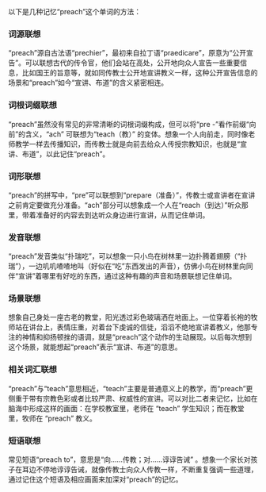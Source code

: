 以下是几种记忆“preach”这个单词的方法：

### 词源联想
“preach”源自古法语“prechier”，最初来自拉丁语“praedicare”，原意为“公开宣告”。可以联想古代的传令官，他们会站在高处，公开地向众人宣告一些重要信息，比如国王的旨意等，就如同传教士公开地宣讲教义一样，这种公开宣告信息的场景和“preach”如今“宣讲、布道”的含义紧密相连。

### 词根词缀联想
“preach”虽然没有常见的非常清晰的词根词缀构成，但可以将“pre -”看作前缀“向前”的含义，“ach” 可联想为“teach（教）” 的变体。想象一个人向前走，同时像老师教学一样去传播知识，而传教士就是向前去给众人传授宗教知识，也就是“宣讲、布道”，以此记住“preach”。

### 词形联想
“preach”的拼写中，“pre”可以联想到“prepare（准备）”，传教士或宣讲者在宣讲之前肯定要做充分准备。“ach”部分可以想象成一个人在“reach（到达）”听众那里，带着准备好的内容去到达听众身边进行宣讲，从而记住单词。

### 发音联想
“preach”发音类似“扑瑞吃”，可以想象一只小鸟在树林里一边扑腾着翅膀（“扑瑞”），一边叽叽喳喳地叫（好似在“吃”东西发出的声音），仿佛小鸟在树林里向同伴“宣讲”着哪里有好吃的东西，通过这种有趣的声音和场景联想记住单词。

### 场景联想
想象自己身处一座古老的教堂，阳光透过彩色玻璃洒在地面上。一位穿着长袍的牧师站在讲台上，表情庄重，对着台下虔诚的信徒，滔滔不绝地宣讲着教义，他那专注的神情和抑扬顿挫的语调，就是“preach”这个动作的生动展现。以后每次想到这个场景，就能想起“preach”表示“宣讲、布道”的意思。

### 相关词汇联想
“preach”与“teach”意思相近，“teach”主要是普通意义上的教学，而“preach”更侧重于带有宗教色彩或者比较严肃、权威性的宣讲。可以对比二者来记忆，比如在脑海中形成这样的画面：在学校教室里，老师在 “teach” 学生知识；而在教堂里，牧师在 “preach” 教义。

### 短语联想
常见短语“preach to”，意思是“向……传教；对……谆谆告诫” 。想象一个家长对孩子在耳边不停地谆谆告诫，就像传教士向众人传教一样，不断重复强调一些道理，通过记住这个短语及相应画面来加深对“preach”的记忆。 